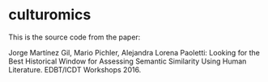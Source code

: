 # culturomics

This is the source code from the paper:

Jorge Martínez Gil, Mario Pichler, Alejandra Lorena Paoletti: Looking for the Best Historical Window for Assessing Semantic Similarity Using Human Literature. EDBT/ICDT Workshops 2016. 
